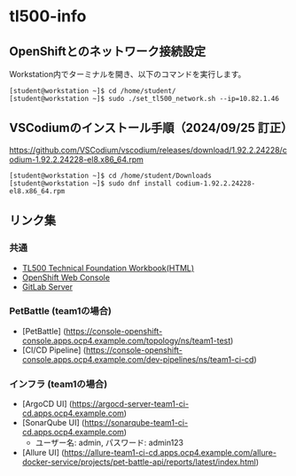 # tl500-info

## OpenShiftとのネットワーク接続設定

Workstation内でターミナルを開き、以下のコマンドを実行します。

```
[student@workstation ~]$ cd /home/student/
[student@workstation ~]$ sudo ./set_tl500_network.sh --ip=10.82.1.46

```

## VSCodiumのインストール手順（2024/09/25 訂正）

https://github.com/VSCodium/vscodium/releases/download/1.92.2.24228/codium-1.92.2.24228-el8.x86_64.rpm

```
[student@workstation ~]$ cd /home/student/Downloads
[student@workstation ~]$ sudo dnf install codium-1.92.2.24228-el8.x86_64.rpm
```

## リンク集
### 共通
* [TL500 Technical Foundation Workbook(HTML)](http://tl500-docs-ja-tl500-tech-exercise.apps.ocp4.example.com/TL500.html)
* [OpenShift Web Console](https://console-openshift-console.apps.ocp4.example.com)
* [GitLab Server](https://gitlab-ce.apps.ocp4.example.com)

### PetBattle (team1の場合)
* [PetBattle] (https://console-openshift-console.apps.ocp4.example.com/topology/ns/team1-test)
* [CI/CD Pipeline] (https://console-openshift-console.apps.ocp4.example.com/dev-pipelines/ns/team1-ci-cd)

### インフラ (team1の場合)
* [ArgoCD UI] (https://argocd-server-team1-ci-cd.apps.ocp4.example.com)
* [SonarQube UI] (https://sonarqube-team1-ci-cd.apps.ocp4.example.com)
  * ユーザー名: admin, パスワード: admin123
* [Allure UI] (https://allure-team1-ci-cd.apps.ocp4.example.com/allure-docker-service/projects/pet-battle-api/reports/latest/index.html)




